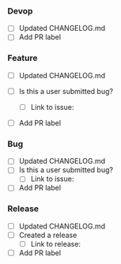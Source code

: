<!-- NOTE: Remove the parts that's not relevant -->
### Devop  
* [ ] Updated CHANGELOG.md  
* [ ] Add PR label

### Feature  
* [ ] Updated CHANGELOG.md  
* [ ] Is this a user submitted bug?
  - [ ] Link to issue:  
* [ ] Add PR label


### Bug  
* [ ] Updated CHANGELOG.md  
* [ ] Is this a user submitted bug?
  - [ ] Link to issue:  
* [ ] Add PR label

### Release  
* [ ] Updated CHANGELOG.md
* [ ] Created a release
  - [ ] Link to release:  
* [ ] Add PR label
